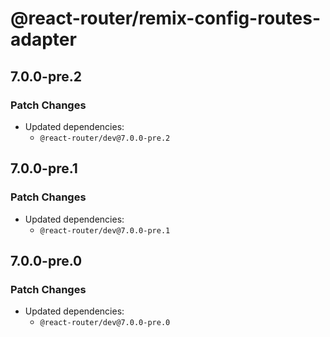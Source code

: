 # @react-router/remix-config-routes-adapter

## 7.0.0-pre.2

### Patch Changes

- Updated dependencies:
  - `@react-router/dev@7.0.0-pre.2`

## 7.0.0-pre.1

### Patch Changes

- Updated dependencies:
  - `@react-router/dev@7.0.0-pre.1`

## 7.0.0-pre.0

### Patch Changes

- Updated dependencies:
  - `@react-router/dev@7.0.0-pre.0`
